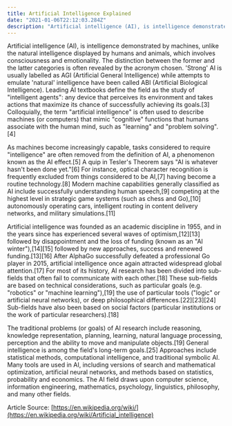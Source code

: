 ```yaml
---
title: Artificial Intelligence Explained
date: "2021-01-06T22:12:03.284Z"
description: "Artificial intelligence (AI), is intelligence demonstrated by machines, unlike human intelligence, which involves consciousness and emotions. The distinction between the former and the latter categories is often revealed by chosen "
---
```



Artificial intelligence (AI), is intelligence demonstrated by machines, unlike the natural intelligence displayed by humans and animals, which involves consciousness and emotionality. The distinction between the former and the latter categories is often revealed by the acronym chosen. 'Strong' AI is usually labelled as AGI (Artificial General Intelligence) while attempts to emulate 'natural' intelligence have been called ABI (Artificial Biological Intelligence). Leading AI textbooks define the field as the study of "intelligent agents": any device that perceives its environment and takes actions that maximize its chance of successfully achieving its goals.[3] Colloquially, the term "artificial intelligence" is often used to describe machines (or computers) that mimic "cognitive" functions that humans associate with the human mind, such as "learning" and "problem solving".[4]

As machines become increasingly capable, tasks considered to require "intelligence" are often removed from the definition of AI, a phenomenon known as the AI effect.[5] A quip in Tesler's Theorem says "AI is whatever hasn't been done yet."[6] For instance, optical character recognition is frequently excluded from things considered to be AI,[7] having become a routine technology.[8] Modern machine capabilities generally classified as AI include successfully understanding human speech,[9] competing at the highest level in strategic game systems (such as chess and Go),[10] autonomously operating cars, intelligent routing in content delivery networks, and military simulations.[11]

Artificial intelligence was founded as an academic discipline in 1955, and in the years since has experienced several waves of optimism,[12][13] followed by disappointment and the loss of funding (known as an "AI winter"),[14][15] followed by new approaches, success and renewed funding.[13][16] After AlphaGo successfully defeated a professional Go player in 2015, artificial intelligence once again attracted widespread global attention.[17] For most of its history, AI research has been divided into sub-fields that often fail to communicate with each other.[18] These sub-fields are based on technical considerations, such as particular goals (e.g. "robotics" or "machine learning"),[19] the use of particular tools ("logic" or artificial neural networks), or deep philosophical differences.[22][23][24] Sub-fields have also been based on social factors (particular institutions or the work of particular researchers).[18]

The traditional problems (or goals) of AI research include reasoning, knowledge representation, planning, learning, natural language processing, perception and the ability to move and manipulate objects.[19] General intelligence is among the field's long-term goals.[25] Approaches include statistical methods, computational intelligence, and traditional symbolic AI. Many tools are used in AI, including versions of search and mathematical optimization, artificial neural networks, and methods based on statistics, probability and economics. The AI field draws upon computer science, information engineering, mathematics, psychology, linguistics, philosophy, and many other fields.

Article Source: [https://en.wikipedia.org/wiki/](https://en.wikipedia.org/wiki/Artificial_intelligence)
